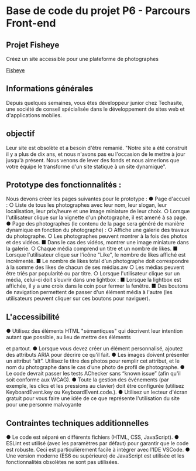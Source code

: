 # Base de code du projet P6 - Parcours Front-end

## Projet Fisheye
Créez un site accessible pour une plateforme de photographes

[Fisheye](https://toinonnina.github.io/ToinonNina-6_13012022/)

## Informations générales
Depuis quelques semaines, vous êtes développeur junior chez Techasite, une société de conseil spécialisée dans le développement de sites web et d'applications mobiles.

## objectif
Leur site est obsolète et a besoin d'être remanié.
"Notre site a été construit il y a plus de dix ans, et nous n'avons pas eu l'occasion de
le mettre à jour jusqu'à présent. Nous venons de lever des fonds et nous aimerions
que votre équipe le transforme d'un site statique à un site dynamique".

## Prototype des fonctionnalités :
Nous devons créer les pages suivantes pour le prototype :
● Page d'accueil :
○ Liste de tous les photographes avec leur nom, leur slogan, leur
localisation, leur prix/heure et une image miniature de leur choix.
○ Lorsque l'utilisateur clique sur la vignette d'un photographe, il est
amené à sa page.
● Page des photographes (le contenu de la page sera généré de manière
dynamique en fonction du photographe) :
○ Affiche une galerie des travaux du photographe.
○ Les photographes peuvent montrer à la fois des photos et des vidéos.
■ Dans le cas des vidéos, montrer une image miniature dans la
galerie.
○ Chaque média comprend un titre et un nombre de likes.
■ Lorsque l'utilisateur clique sur l'icône "Like", le nombre de likes
affiché est incrémenté.
■ Le nombre de likes total d’un photographe doit correspondre à la
somme des likes de chacun de ses médias.aw
○ Les médias peuvent être triés par popularité ou par titre.
○ Lorsque l'utilisateur clique sur un média, celui-ci doit s’ouvrir dans une
lightbox :
■ Lorsque la lightbox est affichée, il y a une croix dans le coin pour
fermer la fenêtre.
■ Des boutons de navigation permettent de passer d'un élément
média à l'autre (les utilisateurs peuvent cliquer sur ces boutons
pour naviguer).

## L'accessibilité
● Utilisez des éléments HTML "sémantiques" qui décrivent leur intention autant
que possible, au lieu de mettre des éléments <div> et <span> partout.
● Lorsque vous devez créer un élément personnalisé, ajoutez des attributs ARIA
pour décrire ce qu'il fait.
● Les images doivent présenter un attribut “alt”. Utilisez le titre des photos pour
remplir cet attribut, et le nom du photographe dans le cas d’une photo de
profil de photographe.
● Le code devrait passer les tests AChecker sans “known issue” (afin qu'il soit
conforme aux WCAG).
● Toute la gestion des événements (par exemple, les clics et les pressions au
clavier) doit être configurée (utilisez KeyboardEvent.key ou
KeyboardEvent.code.).
● Utilisez un lecteur d'écran gratuit pour vous faire une idée de ce que
représente l'utilisation du site pour une personne malvoyante

## Contraintes techniques additionnelles
● Le code est séparé en différents fichiers (HTML, CSS, JavaScript).
● ESLint est utilisé (avec les paramètres par défaut) pour garantir que le
code est robuste. Ceci est particulièrement facile à intégrer avec l'IDE
VSCode.
● Une version moderne (ES6 ou supérieure) de JavaScript est utilisée et
les fonctionnalités obsolètes ne sont pas utilisées.